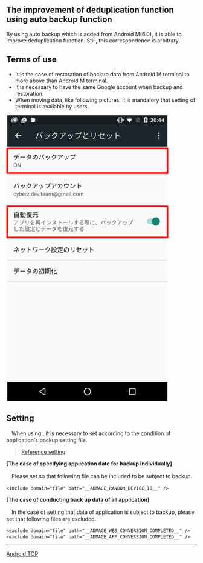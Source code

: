 ## The improvement of deduplication function using auto backup function

By using auto backup which is added from Android M(6.0), it is able to improve deduplication function. Still, this correspondence is arbitrary.

## Terms of use

* It is the case of restoration of backup data from Android M terminal to more above than Android M terminal.
* It is necessary to have the same Google account when backup and restoration.
* When moving data, like following pictures, it is mandatory that setting of terminal is available by users.

![Setting screen](./img01.png)

## Setting

　When using , it is necessary to set according to the condition of application's backup setting file.

> [Reference setting](https://developer.android.com/training/backup/autosyncapi.html)

**[The case of specifying application date for backup individually]**

　Please set so that following file can be included to be subject to backup.

```
<include domain="file" path="__ADMAGE_RANDOM_DEVICE_ID__" />
```

**[The case of conducting back up data of all application]**

　In the case of setting that data of application is subject to backup, please set that following files are excluded.

```
<exclude domain="file" path="__ADMAGE_WEB_CONVERSION_COMPLETED__" />
<exclude domain="file" path="__ADMAGE_APP_CONVERSION_COMPLETED__" />
```

---
[Android TOP](/lang/en/doc/integration/android/README.md)
